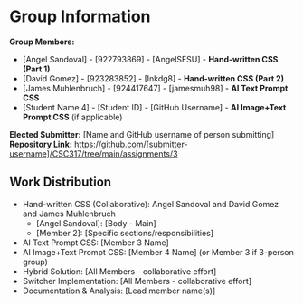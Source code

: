 # Group Information

**Group Members:**
- [Angel Sandoval] - [922793869] - [AngelSFSU] - **Hand-written CSS (Part 1)**
- [David Gomez] - [923283852] - [Inkdg8] - **Hand-written CSS (Part 2)**
- [James Muhlenbruch] - [924417647] - [jamesmuh98] - **AI Text Prompt CSS**
- [Student Name 4] - [Student ID] - [GitHub Username] - **AI Image+Text Prompt CSS** (if applicable)

**Elected Submitter:** [Name and GitHub username of person submitting]
**Repository Link:** https://github.com/[submitter-username]/CSC317/tree/main/assignments/3

## Work Distribution
- Hand-written CSS (Collaborative): Angel Sandoval and David Gomez and James Muhlenbruch
  - [Angel Sandoval]: [Body - Main]
  - [Member 2]: [Specific sections/responsibilities]
- AI Text Prompt CSS: [Member 3 Name]
- AI Image+Text Prompt CSS: [Member 4 Name] (or Member 3 if 3-person group)
- Hybrid Solution: [All Members - collaborative effort]
- Switcher Implementation: [All Members - collaborative effort]
- Documentation & Analysis: [Lead member name(s)]